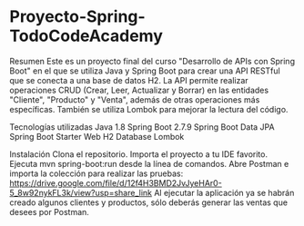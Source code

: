 # Proyecto-Spring-TodoCodeAcademy

Resumen
Este es un proyecto final del curso "Desarrollo de APIs con Spring Boot" en el que se utiliza Java y Spring Boot para crear una API RESTful que se conecta a una base de datos H2. La API permite realizar operaciones CRUD (Crear, Leer, Actualizar y Borrar) en las entidades "Cliente", "Producto" y "Venta", además de otras operaciones más específicas. También se utiliza Lombok para mejorar la lectura del código.

Tecnologías utilizadas
Java 1.8
Spring Boot 2.7.9
Spring Boot Data JPA
Spring Boot Starter Web
H2 Database
Lombok

Instalación
Clona el repositorio.
Importa el proyecto a tu IDE favorito.
Ejecuta mvn spring-boot:run desde la línea de comandos.
Abre Postman e importa la colección para realizar las pruebas: https://drive.google.com/file/d/12f4H3BMD2JvJyeHAr0-5_8w92nykFL3k/view?usp=share_link
Al ejecutar la aplicación ya se habrán creado algunos clientes y productos, sólo deberás generar las ventas que desees por Postman.
